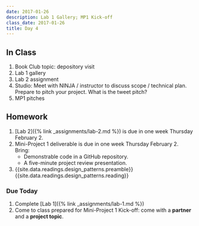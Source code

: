 ```yaml
---
date: 2017-01-26
description: Lab 1 Gallery; MP1 Kick-off
class_date: 2017-01-26
title: Day 4
---
```


## In Class

1. Book Club topic: depository visit
2. Lab 1 gallery
3. Lab 2 assignment
4. Studio: Meet with NINJA / instructor to discuss scope / technical plan. Prepare to pitch your project. What is the tweet pitch?
5. MP1 pitches

## Homework

1. [Lab 2]({% link _assignments/lab-2.md %}) is due in one week Thursday February 2.
2. Mini-Project 1 deliverable is due in one week Thursday February 2. Bring:
   * Demonstrable code in a GitHub repository.
   * A five-minute project review presentation.
3. {{site.data.readings.design_patterns.preamble}} {{site.data.readings.design_patterns.reading}}

### Due Today

1. Complete [Lab 1]({% link _assignments/lab-1.md %})
2. Come to class prepared for Mini-Project 1 Kick-off: come with a **partner** and a **project topic**.
